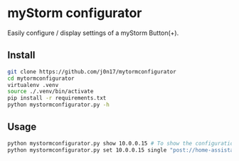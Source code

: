 # myStorm configurator

Easily configure / display settings of a myStorm Button(+).

## Install
```sh
git clone https://github.com/j0n17/mytormconfigurator
cd mytormconfigurator
virtualenv .venv
source ./.venv/bin/activate
pip install -r requirements.txt
python mystormconfigurator.py -h
```


## Usage
```sh
python mystormconfigurator.py show 10.0.0.15 # To show the configuration of your button
python mystormconfigurator.py set 10.0.0.15 single "post://home-assistant.example.com/api/webhook/scene.tv_lights_off" # To change the single click action trigger
```
